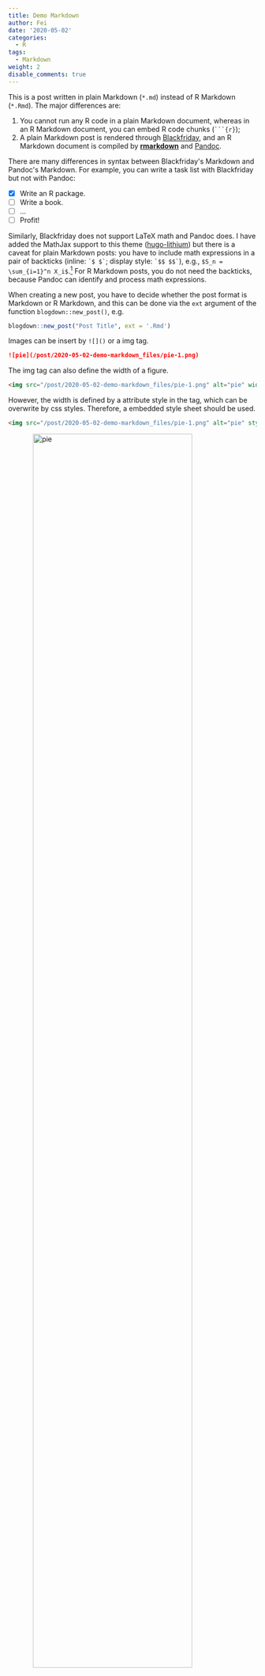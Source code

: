 ```yaml
---
title: Demo Markdown
author: Fei
date: '2020-05-02'
categories:
  - R
tags:
  - Markdown
weight: 2
disable_comments: true
---
```


This is a post written in plain Markdown (`*.md`) instead of R Markdown (`*.Rmd`). The major differences are:

1. You cannot run any R code in a plain Markdown document, whereas in an R Markdown document, you can embed R code chunks (```` ```{r} ````);
2. A plain Markdown post is rendered through [Blackfriday](https://gohugo.io/overview/configuration/), and an R Markdown document is compiled by [**rmarkdown**](http://rmarkdown.rstudio.com) and [Pandoc](http://pandoc.org).

There are many differences in syntax between Blackfriday's Markdown and Pandoc's Markdown. For example, you can write a task list with Blackfriday but not with Pandoc:

- [x] Write an R package.
- [ ] Write a book.
- [ ] ...
- [ ] Profit!

Similarly, Blackfriday does not support LaTeX math and Pandoc does. I have added the MathJax support to this theme ([hugo-lithium](https://github.com/yihui/hugo-lithium)) but there is a caveat for plain Markdown posts: you have to include math expressions in a pair of backticks (inline: `` `$ $` ``; display style: `` `$$ $$` ``), e.g., `$S_n = \sum_{i=1}^n X_i$`.[^1] For R Markdown posts, you do not need the backticks, because Pandoc can identify and process math expressions.

[^1]:This is because we have to protect the math expressions from being interpreted as Markdown. You may not need the backticks if your math expression does not contain any special Markdown syntax such as underscores or asterisks, but it is always a safer choice to use backticks. When you happen to have a pair of literal dollar signs inside the same element, you can escape one dollar sign, e.g., `\$50 and $100` renders "\$50 and $100". 

When creating a new post, you have to decide whether the post format is Markdown or R Markdown, and this can be done via the `ext` argument of the function `blogdown::new_post()`, e.g.

```r
blogdown::new_post("Post Title", ext = '.Rmd')
```
Images can be insert by `![]()` or a img tag.

```markdown
![pie](/post/2020-05-02-demo-markdown_files/pie-1.png)
```
 The img tag can also define the width of a figure.
 
```html
<img src="/post/2020-05-02-demo-markdown_files/pie-1.png" alt="pie" width="50%"/>
```

However, the width is defined by a attribute style in the tag, which can be overwrite by css styles. Therefore, a embedded style sheet should be used.

```html
<img src="/post/2020-05-02-demo-markdown_files/pie-1.png" alt="pie" style="width: 80%; display: block; margin:0 auto"/>
```

<img src="/post/2020-05-02-demo-markdown_files/pie-1.png" alt="pie" style="width: 80%; display: block; margin:0 auto"/>
